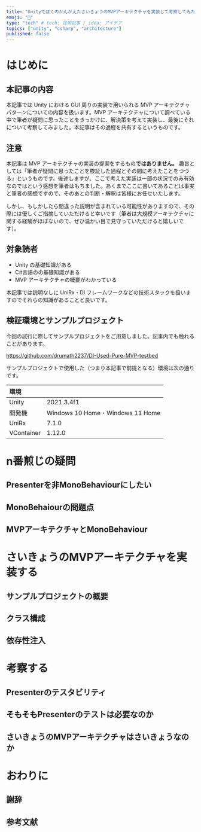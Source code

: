 ```yaml
---
title: "UnityでぼくのかんがえたさいきょうのMVPアーキテクチャを実装して考察してみた話"
emoji: "🍖"
type: "tech" # tech: 技術記事 / idea: アイデア
topics: ["unity", "csharp", "architecture"]
published: false
---
```


# はじめに

## 本記事の内容

本記事では Unity における GUI 周りの実装で用いられる MVP アーキテクチャパターンについての内容を扱います。MVP アーキテクチャについて調べている中で筆者が疑問に思ったことをきっかけに、解決策を考えて実装し、最後にそれについて考察してみました。本記事はその過程を共有するというものです。

## 注意

本記事は MVP アーキテクチャの実装の提案をするもの**ではありません。**
趣旨としては「筆者が疑問に思ったことを検証した過程とその間に考えたことをつづる」というものです。後述しますが、ここで考えた実装は一部の状況でのみ有効なのではという感想を筆者はもちました。あくまでここに書いてあることは事実と筆者の感想ですので、そのあとの判断・解釈は皆様にお任せいたします。

しかし、もしかしたら間違った説明が含まれている可能性がありますので、その際には優しくご指摘していただけると幸いです（筆者は大規模アーキテクチャに関する経験がほぼないので、ぜひ温かい目で見守っていただけると嬉しいです）。

## 対象読者

- Unity の基礎知識がある
- C#言語のの基礎知識がある
- MVP アーキテクチャの概要がわかっている

本記事では説明なしに UniRx・DI フレームワークなどの技術スタックを扱いますのでそれらの知識があることと良いです。

## 検証環境とサンプルプロジェクト

今回の試行に際してサンプルプロジェクトをご用意しました。記事内でも触れることがあります。

https://github.com/drumath2237/DI-Used-Pure-MVP-testbed

サンプルプロジェクトで使用した（つまり本記事で前提となる）環境は次の通りです。

| 環境       |                                  |
| :--------- | :------------------------------- |
| Unity      | 2021.3.4f1                       |
| 開発機     | Windows 10 Home・Windows 11 Home |
| UniRx      | 7.1.0                            |
| VContainer | 1.12.0                           |

# n番煎じの疑問

## Presenterを非MonoBehaviourにしたい

## MonoBehaiourの問題点

## MVPアーキテクチャとMonoBehaviour

# さいきょうのMVPアーキテクチャを実装する

## サンプルプロジェクトの概要

## クラス構成

## 依存性注入

# 考察する

## Presenterのテスタビリティ

## そもそもPresenterのテストは必要なのか

## さいきょうのMVPアーキテクチャはさいきょうなのか

# おわりに

## 謝辞

## 参考文献
